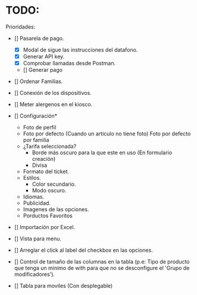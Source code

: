 # TODO:

Prioridades:
- [] Pasarela de pago.
    - [x] Modal de sigue las instrucciones del datafono.
    - [x] Generar API key.
    - [x] Comprobar llamadas desde Postman.
    - [] Generar pago
        
- [] Ordenar Familias.

- [] Conexión de los dispositivos.
- [] Meter alergenos en el kiosco.
- [] Configuración* 
    - Foto de perfil
    - Foto por defecto (Cuando un articulo no tiene foto) Foto por defecto por familia
    - ¿Tarifa seleccionada? 
        - Borde más oscuro para la que este en uso (En formulario creación)
        - Divisa
    - Formato del ticket.
    - Estilos.
        - Color secundario.
        - Modo oscuro.
    - Idiomas.
    - Publicidad.
    - Imagenes de las opciones.
    - Porductos Favoritos

- [] Importación por Excel.
- [] Vista para menu.
- [] Arreglar el click al label del checkbox en las opciones.
- [] Control de tamaño de las columnas en la tabla (p.e: Tipo de producto que tenga un minimo de with para que no se desconfigure el 'Grupo de modificadores').
- [] Tabla para moviles (Con desplegable)
